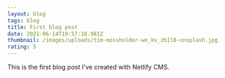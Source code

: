 ```yaml
---
layout: blog
tags: blog
title: First blog post
date: 2021-06-14T19:57:18.981Z
thumbnail: /images/uploads/tim-mossholder-we_kv_zb1l0-unsplash.jpg
rating: 5
---
```

This is the first blog post I've created with Netlify CMS.